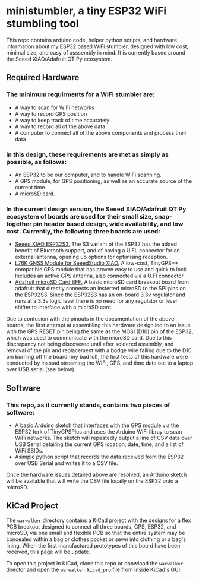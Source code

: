 # ministumbler, a tiny ESP32 WiFi stumbling tool

This repo contains arduino code, helper python scripts, and hardware information about my ESP32 based WiFi stumbler, designed with low cost, minimal size, and easy of asssembly in mind. It is currently based around the Seeed XIAO/Adafruit QT Py ecosystem. 

## Required Hardware

### The minimum requirments for a WiFi stumbler are:
- A way to scan for WiFi networks
- A way to record GPS position 
- A way to keep track of time accurately
- A way to record all of the above data
- A computer to connect all of the above components and process their data

### In this design, these requirements are met as simply as possible, as follows:
- An ESP32 to be our computer, and to handle WiFi scanning.
- A GPS module, for GPS positioning, as well as an accurate source of the current time.
- A microSD card.

### In the current design version, the Seeed XIAO/Adafruit QT Py ecosystem of boards are used for their small size, snap-together pin header based design, wide availability, and low cost. Currently, the following three boards are used:

- [Seeed XIAO ESP32S3.](https://wiki.seeedstudio.com/xiao_esp32s3_getting_started/) The S3 variant of the ESP32 has the added benefit of Bluetooth support, and of having a U.FL connector for an external antenna, opening up options for optimising reception.
- [L76K GNSS Module for SeeedStudio XIAO.](https://wiki.seeedstudio.com/get_start_l76k_gnss/) A low-cost, TinyGPS++ compatible GPS module that has proven easy to use and quick to lock. Includes an active GPS antenna, also connected via a U.Fl connector
- [Adafruit microSD Card BFF.](https://learn.adafruit.com/adafruit-microsd-card-bff) A basic microSD card breakout board from adafruit that directly connects an insterted microSD to the SPI pins on the ESP32S3. Since the ESP32S3 has an on-board 3.3v regulator and runs at a 3.3v logic level there is no need for any regulator or level shifter to interface with a microSD card.

Due to confusion with the pinouts in the documentation of the above boards, the first attempt at assembling this hardware design led to an issue with the GPS RESET pin being the same as the MOSI (D10) pin of the ESP32, which was used to communicate with the microSD card. Due to this discrepancy not being discovered until after soldered assembly, and removal of the pin and replacement with a bodge wire failing due to the D10 pin burning off the board (my bad lol), the first tests of this hardware were conducted by instead streaming the WiFi, GPS, and time date out to a laptop over USB serial (see below). 

## Software

### This repo, as it currently stands, contains two pieces of software:

- A basic Arduino sketch that interfaces with the GPS module via the ESP32 fork of TinyGPSPlus and uses the Arduino WiFi libray to scan WiFi networks. The sketch will repeatedly output a line of CSV data over USB Serial detailing the current GPS location, date, time, and a list of WiFi SSIDs. 
- Asimple python script that records the data received from the ESP32 over USB Serial and writes it to a CSV file. 

Once the hardware issues detailed above are resolved, an Arduino sketch will be available that will write the CSV file locally on the ESP32 onto a microSD.

## KiCad Project

The `warwalker` directory contains a KiCad project with the designs for a flex PCB breakout designed to connect all three boards, GPS, ESP32, and microSD, via one small and flexible PCB so that the entire system may be concealed within a bag or clothes pocket or sewn into clothing or a bag's lining. When the first manufactured prototypes of this board have been received, this page will be update. 

To open this project in KiCad, clone this repo or donwload the `warwalker` director and open the `warwalker.kicad_pro` file from inside KiCad's GUI. 



